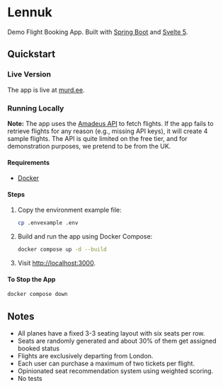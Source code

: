 # Lennuk

Demo Flight Booking App. Built with [Spring Boot](https://spring.io/projects/spring-boot) and [Svelte 5](https://svelte.dev/docs/svelte/overview).

## Quickstart

### Live Version

The app is live at [murd.ee](https://murd.ee).

### Running Locally

**Note:** The app uses the [Amadeus API](https://developers.amadeus.com/) to fetch flights. If the app fails to retrieve flights for any reason (e.g., missing API keys), it will create 4 sample flights. The API is quite limited on the free tier, and for demonstration purposes, we pretend to be from the UK.

#### Requirements

- [Docker](https://docs.docker.com/get-started/get-docker/)

#### Steps

1. Copy the environment example file:

   ```bash
   cp .envexample .env
   ```

2. Build and run the app using Docker Compose:

   ```bash
   docker compose up -d --build
   ```

3. Visit [http://localhost:3000](http://localhost:3000).

#### To Stop the App

```bash
docker compose down
```

## Notes

- All planes have a fixed 3-3 seating layout with six seats per row.
- Seats are randomly generated and about 30% of them get assigned booked status
- Flights are exclusively departing from London.
- Each user can purchase a maximum of two tickets per flight.
- Opinionated seat recommendation system using weighted scoring.
- No tests
